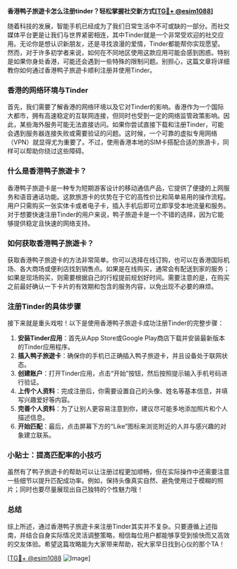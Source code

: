 **香港鸭子旅遊卡怎么注册tinder？轻松掌握社交新方式[[TG💪+ @esim1088](https://t.me/s/esim1088)]**

随着科技的发展，智能手机已经成为了我们日常生活中不可或缺的一部分。而社交媒体平台更是让我们与世界紧密相连，其中Tinder就是一个非常受欢迎的社交应用。无论你是想认识新朋友，还是寻找浪漫的爱情，Tinder都能帮你实现愿望。然而，对于许多初学者来说，如何在不同地区使用这款应用可能会感到困惑。特别是如果你身处香港，可能还会遇到一些特殊的限制问题。别担心，这篇文章将详细教你如何通过香港鸭子旅遊卡顺利注册并使用Tinder。

### 香港的网络环境与Tinder

首先，我们需要了解香港的网络环境以及它对Tinder的影响。香港作为一个国际大都市，拥有高速稳定的互联网连接，但同时也受到一定的网络监管政策影响。因此，某些海外服务可能无法直接访问。如果你尝试直接下载和注册Tinder，可能会遇到服务器连接失败或需要验证的问题。这时候，一个可靠的虚拟专用网络（VPN）就显得尤为重要了。不过，使用香港本地的SIM卡搭配合适的旅游卡，同样可以帮助你绕过这些障碍。

### 什么是香港鸭子旅遊卡？

香港鸭子旅遊卡是一种专为短期游客设计的移动通信产品，它提供了便捷的上网服务和语音通话功能。这款旅游卡的优势在于它的高性价比和简单易用的操作流程。用户只需购买一张实体卡或者电子卡，插入手机后即可立即享受本地流量和服务。对于想要快速注册Tinder的用户来说，鸭子旅遊卡是一个不错的选择，因为它能够提供稳定且快速的网络支持。

### 如何获取香港鸭子旅遊卡？

获取香港鸭子旅遊卡的方法非常简单。你可以选择在线订购，也可以在香港国际机场、各大商场或便利店找到销售点。如果是在线购买，通常会有配送到家的服务；如果是现场购买，则需要根据自己的行程提前规划好时间。需要注意的是，在购买之前最好确认一下卡片的有效期和包含的服务内容，以免出现不必要的麻烦。

### 注册Tinder的具体步骤

接下来就是重头戏啦！以下是使用香港鸭子旅遊卡成功注册Tinder的完整步骤：

1. **安装Tinder应用**：首先从App Store或Google Play商店下载并安装最新版本的Tinder应用程序。
2. **插入鸭子旅遊卡**：确保你的手机已正确插入鸭子旅遊卡，并且设备处于联网状态。
3. **创建账户**：打开Tinder应用，点击“开始”按钮，然后按照提示输入手机号码进行验证。
4. **上传个人资料**：完成注册后，你需要设置自己的头像、姓名等基本信息，并填写兴趣爱好等内容。
5. **完善个人资料**：为了让别人更容易注意到你，建议尽可能多地添加照片和个人描述信息。
6. **开始匹配**：最后，点击屏幕下方的“Like”图标来浏览附近的人并与感兴趣的对象建立联系。

### 小贴士：提高匹配率的小技巧

虽然有了鸭子旅遊卡的帮助可以让注册过程更加顺畅，但在实际操作中还需要注意一些细节以提升匹配成功率。例如，保持头像真实自然、避免使用过于模糊的照片；同时也要尽量展现出自己独特的个性魅力哦！

### 总结

综上所述，通过香港鸭子旅遊卡来注册Tinder其实并不复杂。只要遵循上述指南，并结合自身实际情况灵活调整策略，相信每位用户都能够享受到愉快而又高效的交友体验。希望这篇攻略能为大家带来帮助，祝大家早日找到心仪的那个TA！

[[TG💪+ @esim1088](https://t.me/s/esim1088) ![Image](https://i.postimg.cc/4NQfJmqS/Snipaste-2025-05-13-00-14-12.png)]